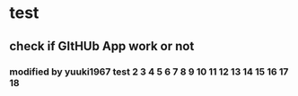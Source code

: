 # test
## check if GItHUb App work or not 
### modified by yuuki1967 test 2 3 4 5 6 7 8 9 10 11 12 13 14 15 16 17 18
